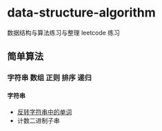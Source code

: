 # data-structure-algorithm

数据结构与算法练习与整理
leetcode 练习

## 简单算法

### 字符串 数组 正则 排序 递归

#### 字符串
- [反转字符串中的单词](https://leetcode-cn.com/problems/reverse-words-in-a-string-iii/)
- 计数二进制子串
